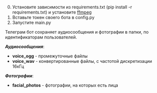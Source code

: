 0. Установите зависимости из requirements.txt (pip install -r requirements.txt) и установите [ffmpeg](https://ffmpeg.org/download.html)
1. Вставьте токен своего бота в config.py
2. Запустите main.py


Телеграм бот сохраняет аудиосообщения и фотографии в папки, по идентификаторам пользователей.

***Аудиосообщения***:
* **voice_ogg** - промежуточные файлы
* **voice_wav** - конвертированные файлы, с частотой дискретизации 16кГц

***Фотографии***:
* **facial_photos** - фотографии, на которых есть лица
